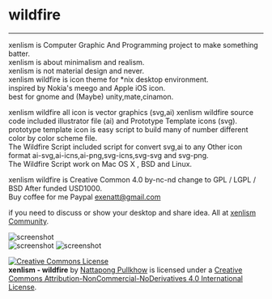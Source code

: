 # wildfire
---  
xenlism is Computer Graphic And Programming project to make something batter.   
xenlism is about minimalism and realism.   
xenlism is not material design and never.       
xenlism wildfire is icon theme for *nix desktop environment.     
inspired by Nokia's meego and Apple iOS icon.    
best for gnome and (Maybe) unity,mate,cinamon.   

xenlism wildfire all icon is vector graphics (svg,ai) 
xenlism wildfire source code included illustrator file (ai) and Prototype Template icons (svg).   
prototype template icon is easy script to build many of number different color by color scheme file.  
The Wildfire Script included script for convert svg,ai to any Other icon format ai-svg,ai-icns,ai-png,svg-icns,svg-svg and svg-png.   
The Wildfire Script work on Mac OS X , BSD and Linux.  
    
xenlism wildfire is Creative Common 4.0 by-nc-nd change to GPL / LGPL / BSD After funded USD1000.  
Buy coffee for me Paypal exenatt@gmail.com

if you need to discuss or show your desktop and share idea. All at [xenlism Community](https://plus.google.com/communities/109015399598666540563).   

![screenshot](https://lh5.googleusercontent.com/-amIB58mAL1o/VcdbGvGCM1I/AAAAAAAAFrM/VcehDeu8noQ/w1227-h690-no/Screenshot%2Bfrom%2B2015-08-09%2B20-34-13.png)   
![screenshot](https://lh3.googleusercontent.com/-dOQ8zOe7zOo/VcdbGsvXdPI/AAAAAAAAFrM/Dfxo4_oLGho/w1227-h690-no/Screenshot%2Bfrom%2B2015-08-09%2B20-35-50.png) 
![screenshot](https://lh3.googleusercontent.com/-eWhDFxSF6-I/VdLbvUvuoVI/AAAAAAAAFtY/k2lmoNeeH-E/w1227-h690-no/Screenshot%2Bfrom%2B2015-08-18%2B14-10-54.png)   
 
[![Creative Commons License](https://i.creativecommons.org/l/by-nc-nd/4.0/88x31.png)](http://creativecommons.org/licenses/by-nc-nd/4.0/)    
**xenlism - wildfire** by [Nattapong Pullkhow](https://plus.google.com/+NattapongPullkhow/) is licensed under a [Creative Commons Attribution-NonCommercial-NoDerivatives 4.0 International License](http://creativecommons.org/licenses/by-nc-nd/4.0/).  

